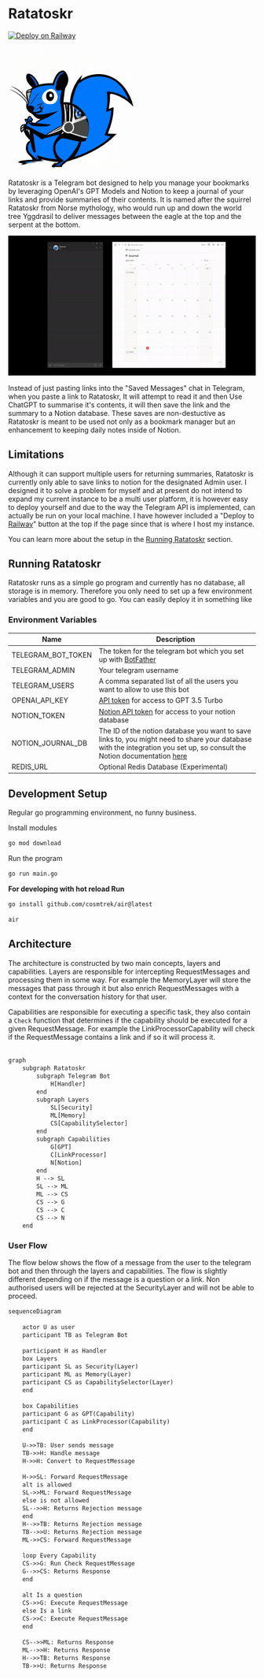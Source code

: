 # Ratatoskr

[![Deploy on Railway](https://railway.app/button.svg)](https://railway.app/template/nYYnER?referralCode=JU48xV)


![Ratatoskr logo](./docs/logo-256.png)


Ratatoskr is a Telegram bot designed to help you manage your bookmarks by leveraging OpenAI's GPT Models and Notion to keep a journal of your links and provide summaries of their contents. It is named after the squirrel Ratatoskr from Norse mythology, who would run up and down the world tree Yggdrasil to deliver messages between the eagle at the top and the serpent at the bottom.

![Ratataoskr demo gif](./docs/demo.gif)

Instead of just pasting links into the "Saved Messages" chat in Telegram, when you paste a link to Ratatoskr, It will attempt to read it and then Use ChatGPT to summarise it's contents, it will then save the link and the summary to a Notion database. These saves are non-destuctive as Ratatoskr is meant to be used not only as a bookmark manager but an enhancement to keeping daily notes inside of Notion.

## Limitations
Although it can support multiple users for returning summaries, Ratatoskr is currently only able to save links to notion for the designated Admin user. I designed it to solve a problem for myself and at present do not intend to expand my current instance to be a multi user platform, it is however easy to deploy yourself and due to the way the Telegram API is implemented, can actually be run on your local machine. I have however included a "Deploy to [Railway](https://railway.app?referralCode=JU48xV)" button at the top if the page since that is where I host my instance.

You can learn more about the setup in the [Running Ratatoskr](#running-ratatoskr) section.


## Running Ratatoskr
Ratatoskr runs as a simple go program and currently has no database, all storage is in memory. Therefore you only need to set up a few environment variables and you are good to go. You can easily deploy it in something like 
### Environment Variables
| Name | Description |
| --- | --- | 
| TELEGRAM_BOT_TOKEN | The token for the telegram bot which you set up with [BotFather](https://t.me/BotFather) |
| TELEGRAM_ADMIN | Your telegram username |
| TELEGRAM_USERS | A comma separated list of all the users you want to allow to use this bot |
| OPENAI_API_KEY | [API token](https://platform.openai.com/account/api-keys) for access to GPT 3.5 Turbo |
| NOTION_TOKEN | [Notion API token](https://www.notion.so/my-integrations) for access to your notion database |
| NOTION_JOURNAL_DB | The ID of the notion database you want to save links to, you might need to share your database with the integration you set up, so consult the Notion documentation [here](https://developers.notion.com/docs/create-a-notion-integration#step-2-share-a-database-with-your-integration) |
|REDIS_URL|Optional Redis Database (Experimental)|


## Development Setup
Regular go programming environment, no funny business.

Install modules
```sh
go mod download
```

Run the program 
```sh
go run main.go
```


**For developing with hot reload Run**
```sh
go install github.com/cosmtrek/air@latest
```

```sh
air
```



## Architecture
The architecture is constructed by two main concepts, layers and capabilities. Layers are responsible for intercepting RequestMessages and processing them in some way. For example the MemoryLayer will store the messages that pass through it but also enrich RequestMessages with a context for the conversation history for that user.

Capabilities are responsible for executing a specific task, they also contain a `Check` function that determines if the capability should be executed for a given RequestMessage. For example the LinkProcessorCapability will check if the RequestMessage contains a link and if so it will process it. 

```mermaid

graph
    subgraph Ratatoskr
        subgraph Telegram Bot
            H[Handler]
        end
        subgraph Layers
            SL[Security]
            ML[Memory]
            CS[CapabilitySelector]
        end
        subgraph Capabilities
            G[GPT]
            C[LinkProcessor]
            N[Notion]
        end
        H --> SL
        SL --> ML
        ML --> CS
        CS --> G
        CS --> C
        CS --> N
    end

```


### User Flow

The flow below shows the flow of a message from the user to the telegram bot and then through the layers and capabilities. The flow is slightly different depending on if the message is a question or a link. Non authorised users will be rejected at the SecurityLayer and will not be able to proceed.


```mermaid
sequenceDiagram

    actor U as user
    participant TB as Telegram Bot

    participant H as Handler
    box Layers
    participant SL as Security(Layer)
    participant ML as Memory(Layer)
    participant CS as CapabilitySelector(Layer)
    end

    box Capabilities
    participant G as GPT(Capability)
    participant C as LinkProcessor(Capability)
    end

    U->>TB: User sends message
    TB->>H: Handle message
    H->>H: Convert to RequestMessage

    H->>SL: Forward RequestMessage
    alt is allowed
    SL->>ML: Forward RequestMessage
    else is not allowed
    SL-->>H: Returns Rejection message
    end
    H-->>TB: Returns Rejection message
    TB-->>U: Returns Rejection message
    ML->>CS: Forward RequestMessage

    loop Every Capability
    CS->>G: Run Check RequestMessage
    G-->>CS: Returns Response
    end

    alt Is a question
    CS->>G: Execute RequestMessage
    else Is a link
    CS->>C: Execute RequestMessage
    end

    CS-->>ML: Returns Response
    ML-->>H: Returns Response
    H-->>TB: Returns Response
    TB->>U: Returns Response
```


